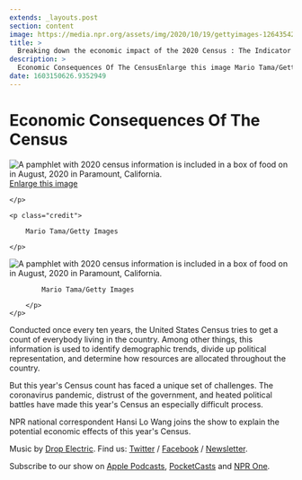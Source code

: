 ```yaml
--- 
extends: _layouts.post 
section: content 
image: https://media.npr.org/assets/img/2020/10/19/gettyimages-1264354254_wide-ea5d86ad9813cf19d3be68c3cb97afc0044a2b92.jpg?s=1400 
title: > 
  Breaking down the economic impact of the 2020 Census : The Indicator from Planet Money : NPR 
description: > 
  Economic Consequences Of The CensusEnlarge this image Mario Tama/Getty Images Mario Tama/Getty ImagesConducted once every ten years, the United States Census tries to get a count of everybody living in the country.Among other things, this information is used to identify demographic trends, divide up political representation, and determine how resources are allocated throughout the country.But this year's Census count has faced a unique set of challenges.The coronavirus pandemic, distrust of the government, and heated political battles have made this year's Census an especially difficult process.NPR national correspondent Hansi Lo Wang joins the show to explain the potential economic effects of this year's Census. 
date: 1603150626.9352949 
--- 
```

<div><p class="storytitle">
      <h1>Economic Consequences Of The Census</h1>
   
   
   
</p><img src="https://media.npr.org/assets/img/2020/10/19/gettyimages-1264354254-f3d219aff6f3897664c0949d73bf3ad5878eb335-s1100-c15.jpg" class="img lazyOnLoad" alt="A pamphlet with 2020 census information is included in a box of food on in August, 2020 in Paramount, California.">
        <a class="enlargelink" href="https://media.npr.org/assets/img/2020/10/19/gettyimages-1264354254-f3d219aff6f3897664c0949d73bf3ad5878eb335-s1200.jpg">Enlarge this image</a>
        <p class="caption-wrap">
         


    </p>

    <p class="credit">
        
        Mario Tama/Getty Images
        
    </p>
<img alt="A pamphlet with 2020 census information is included in a box of food on in August, 2020 in Paramount, California.">
    <p class="image_data">
        <p class="credit">
            
            Mario Tama/Getty Images
            
        </p>
    </p>
<p>Conducted once every ten years, the United States Census tries to get a count of everybody living in the country. Among other things, this information is used to identify demographic trends, divide up political representation, and determine how resources are allocated throughout the country. </p>   <p>But this year's Census count has faced a unique set of challenges. The coronavirus pandemic, distrust of the government, and heated political battles have made this year's Census an especially difficult process. </p>   <p>NPR national correspondent Hansi Lo Wang joins the show to explain the potential economic effects of this year's Census. </p>   <p>Music by <a href="http://www.dropelectric.com/">Drop Electric</a>. Find us: <a href="http://twitter.com/theindicator">Twitter</a> / <a href="http://www.facebook.com/home.php?ref=home#%21/planetmoney?ref=ts">Facebook</a> / <a href="https://www.npr.org/newsletter/money">Newsletter</a>. </p>   <p>Subscribe to our show on <a href="https://itunes.apple.com/us/podcast/the-indicator-from-planet-money/id1320118593?mt=2">Apple Podcasts</a>, <a href="http://pca.st/tLRP">PocketCasts</a> and <a href="http://n.pr/indicator">NPR One</a>.</p>
</div>